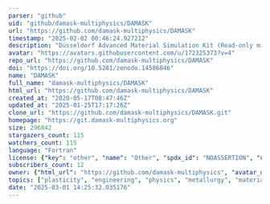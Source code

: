 ```yaml
---
parser: "github"
uid: "github/damask-multiphysics/DAMASK"
url: "https://github.com/damask-multiphysics/DAMASK"
timestamp: "2025-02-02 00:46:24.927212"
description: "Düsseldorf Advanced Material Simulation Kit (Read-only mirror)"
avatar: "https://avatars.githubusercontent.com/u/172325373?v=4"
repo_url: "https://github.com/damask-multiphysics/DAMASK"
doi: "https://doi.org/10.5281/zenodo.14586846"
name: "DAMASK"
full_name: "damask-multiphysics/DAMASK"
html_url: "https://github.com/damask-multiphysics/DAMASK"
created_at: "2020-05-17T08:47:46Z"
updated_at: "2025-01-25T17:17:26Z"
clone_url: "https://github.com/damask-multiphysics/DAMASK.git"
homepage: "https://git.damask-multiphysics.org"
size: 296842
stargazers_count: 115
watchers_count: 115
language: "Fortran"
license: {"key": "other", "name": "Other", "spdx_id": "NOASSERTION", "url": null, "node_id": "MDc6TGljZW5zZTA="}
subscribers_count: 12
owner: {"html_url": "https://github.com/damask-multiphysics", "avatar_url": "https://avatars.githubusercontent.com/u/172325373?v=4", "login": "damask-multiphysics", "type": "Organization"}
topics: ["plasticity", "engineering", "physics", "metallurgy", "materials-science", "crystal-plasticity", "materials", "science", "multi-physics", "material", "simulation"]
date: "2025-03-01 14:25:32.035176"
---
```

